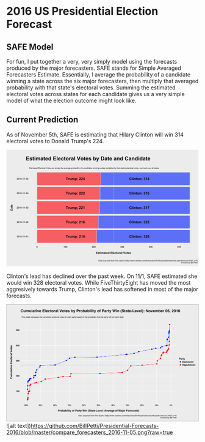 # 2016 US Presidential Election Forecast

## SAFE Model

For fun, I put together a very, very simply model using the forecasts produced by the major forecasters. SAFE stands for Simple Averaged Forecasters Estimate. Essentially, I average the probability of a candidate winning a state across the six major forecasters, then multiply that averaged probability with that state's electoral votes. Summing the estimated electoral votes across states for each candidate gives us a very simple model of what the election outcome might look like.

## Current Prediction

As of November 5th, SAFE is estimating that Hilary Clinton will win 314 electoral votes to Donald Trump's 224. 

![alt text](https://github.com/BillPetti/Presidential-Forecasts-2016/blob/master/estimated_electoral_votes_2016-11-05.png?raw=true)

Clinton's lead has declined over the past week. On 11/1, SAFE estimated she would win 328 electoral votes. While FiveThirtyEight has moved the most aggresively towards Trump, Clinton's lead has softened in most of the major forecasts.

![alt text](https://github.com/BillPetti/Presidential-Forecasts-2016/blob/master/cumulative_ev_2016_2016-11-05.png?raw=true)
![alt text])https://github.com/BillPetti/Presidential-Forecasts-2016/blob/master/compare_forecasters_2016-11-05.png?raw=true

